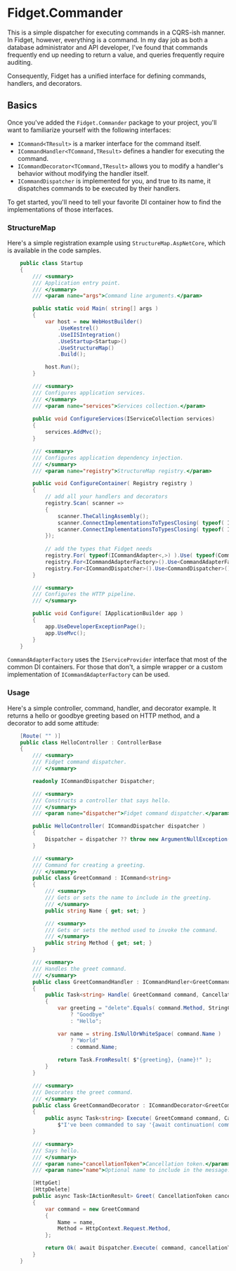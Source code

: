 # Fidget.Commander

This is a simple dispatcher for executing commands in a CQRS-ish manner. In Fidget, however, everything is a command. In my day job as both a database administrator and API developer, I've found that commands frequently end up needing to return a value, and queries frequently require auditing.

Consequently, Fidget has a unified interface for defining commands, handlers, and decorators.

## Basics
Once you've added the `Fidget.Commander` package to your project, you'll want to familiarize yourself with the following interfaces:
- `ICommand<TResult>` is a marker interface for the command itself.
- `ICommandHandler<TCommand,TResult>` defines a handler for executing the command.
- `ICommandDecorator<TCommand,TResult>` allows you to modify a handler's behavior without modifying the handler itself.
- `ICommandDispatcher` is implemented for you, and true to its name, it dispatches commands to be executed by their handlers.

To get started, you'll need to tell your favorite DI container how to find the implementations of those interfaces.

### StructureMap
Here's a simple registration example using `StructureMap.AspNetCore`, which is available in the code samples.
```csharp
    public class Startup
    {
        /// <summary>
        /// Application entry point.
        /// </summary>
        /// <param name="args">Command line arguments.</param>

        public static void Main( string[] args )
        {
            var host = new WebHostBuilder()
                .UseKestrel()
                .UseIISIntegration()
                .UseStartup<Startup>()
                .UseStructureMap()
                .Build();

            host.Run();
        }

        /// <summary>
        /// Configures application services.
        /// </summary>
        /// <param name="services">Services collection.</param>
        
        public void ConfigureServices(IServiceCollection services)
        {
            services.AddMvc();
        }

        /// <summary>
        /// Configures application dependency injection.
        /// </summary>
        /// <param name="registry">StructureMap registry.</param>

        public void ConfigureContainer( Registry registry )
        {
            // add all your handlers and decorators
            registry.Scan( scanner =>
            {
                scanner.TheCallingAssembly();
                scanner.ConnectImplementationsToTypesClosing( typeof( ICommandHandler<,> ) );
                scanner.ConnectImplementationsToTypesClosing( typeof( ICommandDecorator<,> ) );
            });
            
            // add the types that Fidget needs
            registry.For( typeof(ICommandAdapter<,>) ).Use( typeof(CommandAdapter<,>) );
            registry.For<ICommandAdapterFactory>().Use<CommandAdapterFactory>();
            registry.For<ICommandDispatcher>().Use<CommandDispatcher>();
        }

        /// <summary>
        /// Configures the HTTP pipeline.
        /// </summary>

        public void Configure( IApplicationBuilder app )
        {
            app.UseDeveloperExceptionPage();
            app.UseMvc();
        }
    }
```

`CommandAdapterFactory` uses the `IServiceProvider` interface that most of the common DI containers. For those that don't, a simple wrapper or a custom implementation of `ICommandAdapterFactory` can be used.

### Usage
Here's a simple controller, command, handler, and decorator example. It returns a hello or goodbye greeting based on HTTP method, and a decorator to add some attitude:
```csharp
    [Route( "" )]
    public class HelloController : ControllerBase
    {
        /// <summary>
        /// Fidget command dispatcher.
        /// </summary>

        readonly ICommandDispatcher Dispatcher;

        /// <summary>
        /// Constructs a controller that says hello.
        /// </summary>
        /// <param name="dispatcher">Fidget command dispatcher.</param>

        public HelloController( ICommandDispatcher dispatcher )
        {
            Dispatcher = dispatcher ?? throw new ArgumentNullException( nameof( dispatcher ) );
        }

        /// <summary>
        /// Command for creating a greeting.
        /// </summary>
        public class GreetCommand : ICommand<string> 
        {
            /// <summary>
            /// Gets or sets the name to include in the greeting.
            /// </summary>
            public string Name { get; set; }

            /// <summary>
            /// Gets or sets the method used to invoke the command.
            /// </summary>
            public string Method { get; set; }
        }

        /// <summary>
        /// Handles the greet command.
        /// </summary>
        public class GreetCommandHandler : ICommandHandler<GreetCommand,string>
        {
            public Task<string> Handle( GreetCommand command, CancellationToken cancellationToken )
            {
                var greeting = "delete".Equals( command.Method, StringComparison.OrdinalIgnoreCase )
                    ? "Goodbye"
                    : "Hello";

                var name = string.IsNullOrWhiteSpace( command.Name )
                    ? "World"
                    : command.Name;
                
                return Task.FromResult( $"{greeting}, {name}!" );
            }
        }

        /// <summary>
        /// Decorates the greet command.
        /// </summary>
        public class GreetCommandDecorator : ICommandDecorator<GreetCommand, string>
        {
            public async Task<string> Execute( GreetCommand command, CancellationToken cancellationToken, CommandDelegate<GreetCommand, string> continuation ) =>
                $"I've been commanded to say '{await continuation( command, cancellationToken )}'!";
        }

        /// <summary>
        /// Says hello.
        /// </summary>
        /// <param name="cancellationToken">Cancellation token.</param>
        /// <param name="name">Optional name to include in the message.</param>

        [HttpGet]
        [HttpDelete]
        public async Task<IActionResult> Greet( CancellationToken cancellationToken, string name = null )
        {
            var command = new GreetCommand
            {
                Name = name,
                Method = HttpContext.Request.Method,
            };

            return Ok( await Dispatcher.Execute( command, cancellationToken ) );
        }
    }
```
